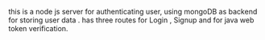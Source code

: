 this is a node js server for authenticating user, using mongoDB as backend for storing user data . has three routes for Login , Signup and for java web token verification.
